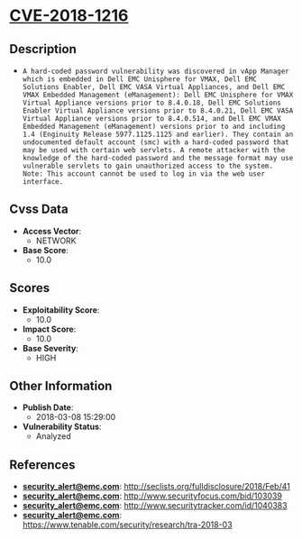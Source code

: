 
# [CVE-2018-1216](https://cve.mitre.org/cgi-bin/cvename.cgi?name=CVE-2018-1216)

## Description

- `A hard-coded password vulnerability was discovered in vApp Manager which is embedded in Dell EMC Unisphere for VMAX, Dell EMC Solutions Enabler, Dell EMC VASA Virtual Appliances, and Dell EMC VMAX Embedded Management (eManagement): Dell EMC Unisphere for VMAX Virtual Appliance versions prior to 8.4.0.18, Dell EMC Solutions Enabler Virtual Appliance versions prior to 8.4.0.21, Dell EMC VASA Virtual Appliance versions prior to 8.4.0.514, and Dell EMC VMAX Embedded Management (eManagement) versions prior to and including 1.4 (Enginuity Release 5977.1125.1125 and earlier). They contain an undocumented default account (smc) with a hard-coded password that may be used with certain web servlets. A remote attacker with the knowledge of the hard-coded password and the message format may use vulnerable servlets to gain unauthorized access to the system. Note: This account cannot be used to log in via the web user interface.`

## Cvss Data

- **Access Vector**:
  - NETWORK
- **Base Score**:
  - 10.0

## Scores

- **Exploitability Score**:
  - 10.0
- **Impact Score**:
  - 10.0
- **Base Severity**:
  - HIGH

## Other Information

- **Publish Date**:
  - 2018-03-08 15:29:00
- **Vulnerability Status**:
  - Analyzed

## References

- **security_alert@emc.com**: http://seclists.org/fulldisclosure/2018/Feb/41
- **security_alert@emc.com**: http://www.securityfocus.com/bid/103039
- **security_alert@emc.com**: http://www.securitytracker.com/id/1040383
- **security_alert@emc.com**: https://www.tenable.com/security/research/tra-2018-03
